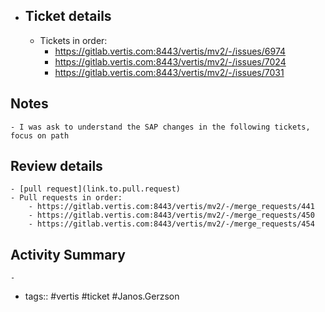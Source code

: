 - ## Ticket details
	- Tickets in order:
		- https://gitlab.vertis.com:8443/vertis/mv2/-/issues/6974
		- https://gitlab.vertis.com:8443/vertis/mv2/-/issues/7024
		- https://gitlab.vertis.com:8443/vertis/mv2/-/issues/7031
## Notes
	- I was ask to understand the SAP changes in the following tickets, focus on path
## Review details
	- [pull request](link.to.pull.request)
	- Pull requests in order:
		- https://gitlab.vertis.com:8443/vertis/mv2/-/merge_requests/441
		- https://gitlab.vertis.com:8443/vertis/mv2/-/merge_requests/450
		- https://gitlab.vertis.com:8443/vertis/mv2/-/merge_requests/454
## Activity Summary
	-
- tags:: #vertis #ticket #Janos.Gerzson